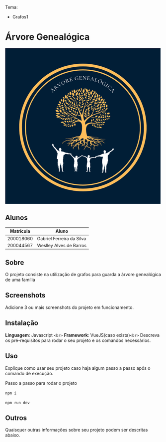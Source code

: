 Tema:

- Grafos1

# Árvore Genealógica

<img src="src/assets/logo.png" alt="Logo do Projeto" />

## Alunos

| Matrícula | Aluno                     |
| ---------- | ------------------------- |
| 200018060  | Gabriel Ferreira da Silva |
| 200044567  | Weslley Alves de Barros   |

## Sobre

O projeto consiste na utilização de grafos para guarda a árvore genealógica de uma família

## Screenshots

Adicione 3 ou mais screenshots do projeto em funcionamento.

## Instalação

**Linguagem**: Javascript `<br>`
**Framework**: VueJS(caso exista)`<br>`
Descreva os pré-requisitos para rodar o seu projeto e os comandos necessários.

## Uso

Explique como usar seu projeto caso haja algum passo a passo após o comando de execução.

Passo a passo para rodar o projeto

`npm i`

`npm run dev`

## Outros

Quaisquer outras informações sobre seu projeto podem ser descritas abaixo.
